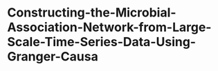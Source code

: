 # Constructing-the-Microbial-Association-Network-from-Large-Scale-Time-Series-Data-Using-Granger-Causa